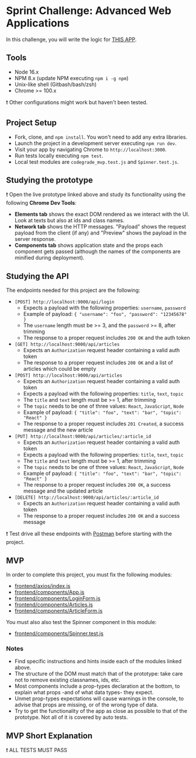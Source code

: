 # Sprint Challenge: Advanced Web Applications

In this challenge, you will write the logic for [THIS APP](https://advanced-apps-articles.herokuapp.com/).

## Tools



- Node 16.x
- NPM 8.x (update NPM executing `npm i -g npm`)
- Unix-like shell (Gitbash/bash/zsh)
- Chrome >= 100.x

❗ Other configurations might work but haven't been tested.

## Project Setup

- Fork, clone, and `npm install`. You won't need to add any extra libraries.
- Launch the project in a development server executing `npm run dev`.
- Visit your app by navigating Chrome to `http://localhost:3000`.
- Run tests locally executing `npm test`.
- Local test modules are `codegrade_mvp.test.js` and `Spinner.test.js`.

## Studying the prototype

❗ Open the live prototype linked above and study its functionality using the following **Chrome Dev Tools**:

- **Elements tab** shows the exact DOM rendered as we interact with the UI. Look at texts but also at ids and class names.
- **Network tab** shows the HTTP messages. "Payload" shows the request payload from the client (if any) and "Preview" shows the payload in the server response.
- **Components tab** shows application state and the props each component gets passed (although the names of the components are minified during deployment).

## Studying the API

The endpoints needed for this project are the following:

- `[POST] http://localhost:9000/api/login`
  - Expects a payload with the following properties: `username`, `password`
  - Example of payload: `{ "username": "foo", "password": "12345678" }`
  - The `username` length must be >= 3, and the `password` >= 8, after trimming
  - The response to a proper request includes `200 OK` and the auth token
- `[GET] http://localhost:9000/api/articles`
  - Expects an `Authorization` request header containing a valid auth token
  - The response to a proper request includes `200 OK` and a list of articles which could be empty
- `[POST] http://localhost:9000/api/articles`
  - Expects an `Authorization` request header containing a valid auth token
  - Expects a payload with the following properties: `title`, `text`, `topic`
  - The `title` and `text` length must be >= 1, after trimming
  - The `topic` needs to be one of three values: `React`, `JavaScript`, `Node`
  - Example of payload: `{ "title": "foo", "text": "bar", "topic": "React" }`
  - The response to a proper request includes `201 Created`, a success message and the new article
- `[PUT] http://localhost:9000/api/articles/:article_id`
  - Expects an `Authorization` request header containing a valid auth token
  - Expects a payload with the following properties: `title`, `text`, `topic`
  - The `title` and `text` length must be >= 1, after trimming
  - The `topic` needs to be one of three values: `React`, `JavaScript`, `Node`
  - Example of payload: `{ "title": "foo", "text": "bar", "topic": "React" }`
  - The response to a proper request includes `200 OK`, a success message and the updated article
- `[DELETE] http://localhost:9000/api/articles/:article_id`
  - Expects an `Authorization` request header containing a valid auth token
  - The response to a proper request includes `200 OK` and a success message

❗ Test drive all these endpoints with [Postman](https://www.postman.com/downloads/) before starting with the project.

## MVP

In order to complete this project, you must fix the following modules:

- [frontend/axios/index.js](frontend/axios/index.js)
- [frontend/components/App.js](frontend/components/App.js)
- [frontend/components/LoginForm.js](frontend/components/LoginForm.js)
- [frontend/components/Articles.js](frontend/components/Articles.js)
- [frontend/components/ArticleForm.js](frontend/components/ArticleForm.js)

You must also also test the Spinner component in this module:

- [frontend/components/Spinner.test.js](frontend/components/Spinner.test.js)

### Notes

- Find specific instructions and hints inside each of the modules linked above.
- The structure of the DOM must match that of the prototype: take care not to remove existing classnames, ids, etc.
- Most components include a prop-types declaration at the bottom, to explain what props -and of what data types- they expect.
- Unmet prop-types expectations will cause warnings in the console, to advise that props are missing, or of the wrong type of data.
- Try to get the functionality of the app as close as possible to that of the prototype. Not all of it is covered by auto tests.

## MVP Short Explanation

❗ ALL TESTS MUST PASS
